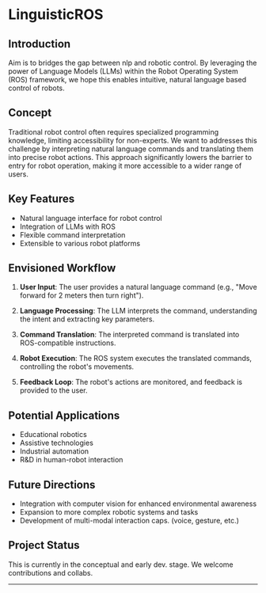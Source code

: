 # LinguisticROS

## Introduction

Aim is to bridges the gap between nlp and robotic control. By leveraging the power of Language Models (LLMs) within the Robot Operating System (ROS) framework, we hope this enables intuitive, natural language based control of robots.

## Concept

Traditional robot control often requires specialized programming knowledge, limiting accessibility for non-experts. We want to addresses this challenge by interpreting natural language commands and translating them into precise robot actions. This approach significantly lowers the barrier to entry for robot operation, making it more accessible to a wider range of users.

## Key Features

- Natural language interface for robot control
- Integration of LLMs with ROS
- Flexible command interpretation
- Extensible to various robot platforms

## Envisioned Workflow

1. **User Input**: The user provides a natural language command (e.g., "Move forward for 2 meters then turn right").

2. **Language Processing**: The LLM interprets the command, understanding the intent and extracting key parameters.

3. **Command Translation**: The interpreted command is translated into ROS-compatible instructions.

4. **Robot Execution**: The ROS system executes the translated commands, controlling the robot's movements.

5. **Feedback Loop**: The robot's actions are monitored, and feedback is provided to the user.

## Potential Applications

- Educational robotics
- Assistive technologies
- Industrial automation
- R&D in human-robot interaction

## Future Directions

- Integration with computer vision for enhanced environmental awareness
- Expansion to more complex robotic systems and tasks
- Development of multi-modal interaction caps. (voice, gesture, etc.)

## Project Status

This is currently in the conceptual and early dev. stage. We welcome contributions and collabs.

---
